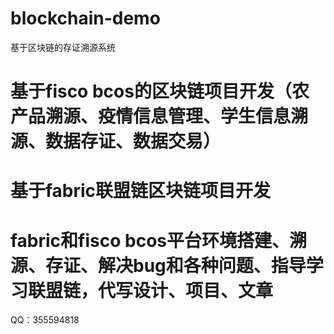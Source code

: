 # blockchain-demo
基于区块链的存证溯源系统


# 基于fisco bcos的区块链项目开发（农产品溯源、疫情信息管理、学生信息溯源、数据存证、数据交易） 
# 基于fabric联盟链区块链项目开发 
# fabric和fisco bcos平台环境搭建、溯源、存证、解决bug和各种问题、指导学习联盟链，代写设计、项目、文章

QQ：355594818
